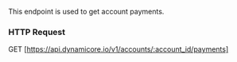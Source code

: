 This endpoint is used to get account payments.
### HTTP Request

GET [https://api.dynamicore.io/v1/accounts/:account_id/payments]